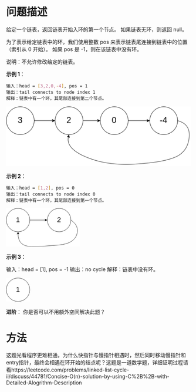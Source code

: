 # 问题描述

给定一个链表，返回链表开始入环的第一个节点。 如果链表无环，则返回 null。

为了表示给定链表中的环，我们使用整数 pos 来表示链表尾连接到链表中的位置（索引从 0 开始）。 如果 pos 是 -1，则在该链表中没有环。

说明：不允许修改给定的链表。

**示例 1**：

```bash
输入：head = [3,2,0,-4], pos = 1
输出：tail connects to node index 1
解释：链表中有一个环，其尾部连接到第二个节点。
```

![img](assets/circularlinkedlist.png)

**示例 2**：

```bash
输入：head = [1,2], pos = 0
输出：tail connects to node index 0
解释：链表中有一个环，其尾部连接到第一个节点。
```

![img](assets/circularlinkedlist_test2.png)

**示例 3**：

输入：head = [1], pos = -1
输出：no cycle
解释：链表中没有环。

![img](assets/circularlinkedlist_test3.png)

**进阶**：
你是否可以不用额外空间解决此题？

# 方法

这题光看程序更难相通，为什么快指针与慢指针相遇时，然后同时移动慢指针和entry指针，最终会相遇在环开始的结点呢？这题是一道数学题，详细证明过程请看https://leetcode.com/problems/linked-list-cycle-ii/discuss/44781/Concise-O(n)-solution-by-using-C%2B%2B-with-Detailed-Alogrithm-Description
